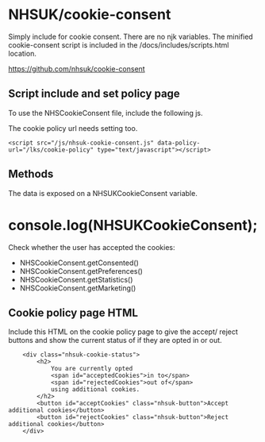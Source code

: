 # NHSUK/cookie-consent

Simply include for cookie consent. There are no njk variables. The minified cookie-consent script is included in the /docs/includes/scripts.html location.

https://github.com/nhsuk/cookie-consent

## Script include and set policy page

To use the NHSCookieConsent file, include the following js.

The cookie policy url needs setting too.

```
<script src="/js/nhsuk-cookie-consent.js" data-policy-url="/lks/cookie-policy" type="text/javascript"></script>
```

## Methods

The data is exposed on a NHSUKCookieConsent variable.

# console.log(NHSUKCookieConsent);

Check whether the user has accepted the cookies:

- NHSCookieConsent.getConsented()
- NHSCookieConsent.getPreferences()
- NHSCookieConsent.getStatistics()
- NHSCookieConsent.getMarketing()

## Cookie policy page HTML

Include this HTML on the cookie policy page to give the accept/ reject buttons and show the current status of if they are opted in or out.

```
    <div class="nhsuk-cookie-status">
        <h2>
            You are currently opted
            <span id="acceptedCookies">in to</span>
            <span id="rejectedCookies">out of</span>
            using additional cookies.
        </h2>
        <button id="acceptCookies" class="nhsuk-button">Accept additional cookies</button>
        <button id="rejectCookies" class="nhsuk-button">Reject additional cookies</button>
    </div>
```